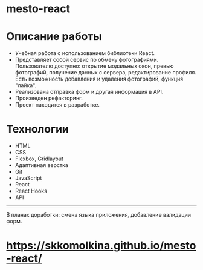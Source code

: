 # mesto-react

# Описание работы

* Учебная работа с использованием библиотеки React. 
* Представляет собой сервис по обмену фотографиями. Пользователю доступно: открытие модальных окон, превью фотографий, получение данных с сервера, редактирование профиля. Есть возможность добавления и удаления фотографий, функция "лайка".
* Реализована отправка форм и другая информация в API.
* Произведен рефакторинг.
* Проект находится в разработке.

# Технологии 

* HTML
* CSS
* Flexbox, Gridlayout
* Адаптивная верстка
* Git
* JavaScript
* React
* React Hooks
* API

-------

В планах доработки: смена языка приложения, добавление валидации форм.

# https://skkomolkina.github.io/mesto-react/
